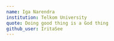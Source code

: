 ```yaml
---
name: Iga Narendra
institution: Telkom University
quote: Doing good thing is a God thing
github_user: IritaSee
---
```

